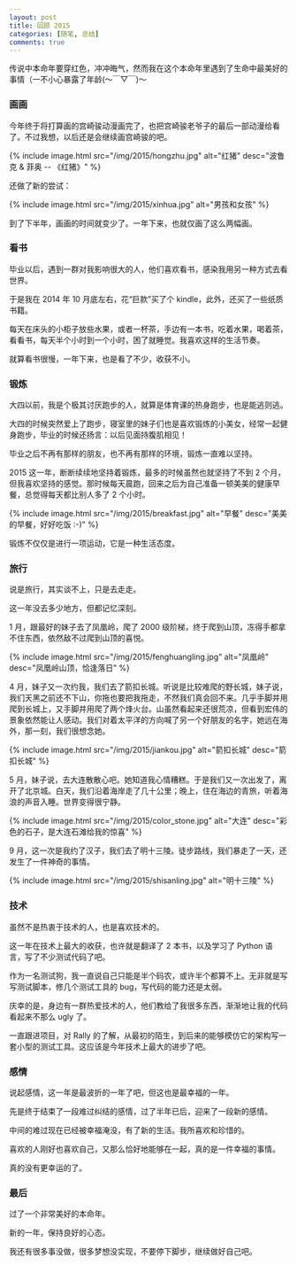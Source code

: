 ```yaml
---
layout: post
title: 回顾 2015
categories: [随笔, 总结]
comments: true
---
```


传说中本命年要穿红色，冲冲晦气，然而我在这个本命年里遇到了生命中最美好的事情（一不小心暴露了年龄(～￣▽￣)～

<!--more-->

### 画画

今年终于将打算画的宫崎骏动漫画完了，也把宫崎骏老爷子的最后一部动漫给看了。不过我想，以后还是会继续画宫崎骏的吧。

{% include image.html src="/img/2015/hongzhu.jpg" alt="红猪" desc="波鲁克 & 菲奥 -- 《红猪》" %}

还做了新的尝试：

{% include image.html src="/img/2015/xinhua.jpg" alt="男孩和女孩" %}

到了下半年，画画的时间就变少了。一年下来，也就仅画了这么两幅画。

### 看书

毕业以后，遇到一群对我影响很大的人，他们喜欢看书，感染我用另一种方式去看世界。

于是我在 2014 年 10 月底左右，花“巨款”买了个 kindle，此外，还买了一些纸质书籍。

每天在床头的小柜子放些水果，或者一杯茶，手边有一本书，吃着水果，喝着茶，看看书，每天半个小时到一个小时，困了就睡觉。我喜欢这样的生活节奏。

就算看书很慢，一年下来，也是看了不少，收获不小。

### 锻炼

大四以前，我是个极其讨厌跑步的人，就算是体育课的热身跑步，也是能逃则逃。

大四的时候突然爱上了跑步，寝室里的妹子们也是喜欢锻炼的小美女，经常一起健身跑步，毕业的时候还扬言：以后见面持腹肌相见！

毕业之后不再有那样的朋友，也不再有那样的环境，锻炼一直难以坚持。

2015 这一年，断断续续地坚持着锻炼，最多的时候虽然也就坚持了不到 2 个月，但我喜欢坚持的感觉。那时候每天晨跑，回来之后为自己准备一顿美美的健康早餐，总觉得每天都比别人多了 2 个小时。

{% include image.html src="/img/2015/breakfast.jpg" alt="早餐" desc="美美的早餐，好好吃饭 :-)" %}

锻炼不仅仅是进行一项运动，它是一种生活态度。

### 旅行

说是旅行，其实谈不上，只是去走走。

这一年没去多少地方，但都记忆深刻。

1 月，跟最好的妹子去了凤凰岭，爬了 2000 级阶梯，终于爬到山顶，冻得手都拿不住东西，依然敌不过爬到山顶的喜悦。

{% include image.html src="/img/2015/fenghuangling.jpg" alt="凤凰岭" desc="凤凰岭山顶，恰逢落日" %}

4 月，妹子又一次约我，我们去了箭扣长城。听说是比较难爬的野长城，妹子说，我们天黑之前还不下山，你拖也要把我拖走，不然我们真会回不来。几乎手脚并用爬到长城上，又手脚并用爬了两个烽火台。山虽然看起来还很荒凉，但看到宏伟的景象依然能让人感动。我们对着太平洋的方向喊了另一个好朋友的名字，她远在海外，那一刻，我们很想念她。

{% include image.html src="/img/2015/jiankou.jpg" alt="箭扣长城" desc="箭扣长城" %}

5 月，妹子说，去大连散散心吧。她知道我心情糟糕。于是我们又一次出发了，离开了北京城。白天，我们沿着海岸走了几十公里；晚上，住在海边的青旅，听着海浪的声音入睡。世界变得很宁静。

{% include image.html src="/img/2015/color_stone.jpg" alt="大连" desc="彩色的石子，是大连石滩给我的惊喜" %}

9 月，这一次是我约了汉子，我们去了明十三陵。徒步路线，我们暴走了一天，还发生了一件神奇的事情。

{% include image.html src="/img/2015/shisanling.jpg" alt="明十三陵" %}

### 技术

虽然不是热衷于技术的人，也是喜欢技术的。

这一年在技术上最大的收获，也许就是翻译了 2 本书，以及学习了 Python 语言，写了不少测试代码了吧。

作为一名测试狗，我一直说自己只能是半个码农，或许半个都算不上。无非就是写写测试脚本，修几个测试工具的 bug，写代码的能力还是太弱。

庆幸的是，身边有一群热爱技术的人，他们教给了我很多东西，渐渐地让我的代码看起来不那么 ugly 了。

一直跟进项目，对 Rally 的了解，从最初的陌生，到后来的能够模仿它的架构写一套小型的测试工具。这应该是今年技术上最大的进步了吧。

### 感情

说起感情，这一年是最波折的一年了吧，但这也是最幸福的一年。

先是终于结束了一段难过纠结的感情，过了半年已后，迎来了一段新的感情。

中间的难过现在已经被幸福淹没，有了新的生活。我所喜欢和珍惜的。

喜欢的人刚好也喜欢自己，又那么恰好地能够在一起，真的是一件幸福的事情。

真的没有更幸运的了。

### 最后

过了一个非常美好的本命年。

新的一年，保持良好的心态。

我还有很多事没做，很多梦想没实现，不要停下脚步，继续做好自己吧。
